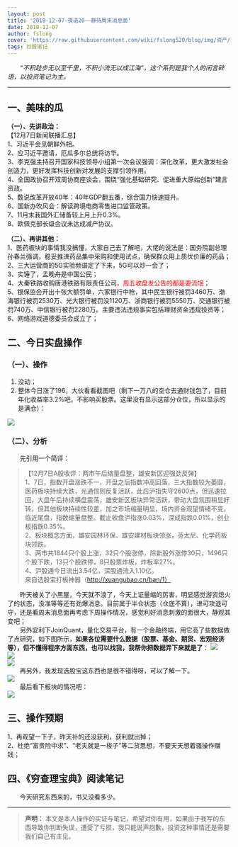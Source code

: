 ```yaml
---
layout: post
title: '2018-12-07-夜语20——静待周末消息面'
date: 2018-12-07
author: fslong
cover: 'https://raw.githubusercontent.com/wiki/fslong520/blog/img/资产/资产2018-12-07.jpg'
tags: 炒股笔记
---
```

  
&emsp;&emsp;*“不积跬步无以至千里，不积小流无以成江海”，这个系列是我个人的闲言碎语，以投资笔记为主。*  
   

---
  


## **一、美味的瓜**   


**（一）、先讲政治：**    
【12月7日新闻联播汇总】  
1、习近平会见朝鲜外相。  
2、应习近平邀请，厄瓜多尔总统将访华。  
3、李克强主持召开国家科技领导小组第一次会议强调：深化改革，更大激发社会创造力，更好发挥科技创新对发展的支撑引领作用。  
4、全国政协召开双周协商座谈会，围绕“强化基础研究、促进重大原始创新”建言资政。  
5、数说改革开放40年：40年GDP翻五番，综合国力快速提升。  
6、国新办吹风会：解读跨境电商零售进口监管政策。  
7、11月末我国外汇储备较上月上升0.3%。  
8、欧佩克部长级会议未达成减产协议。           

**（二）、再讲其他：**  
1、医药板块的事情我没搞懂，大家自己去了解吧，大佬的说法是：国务院副总理孙春兰强调，稳妥推进药品集中采购和使用试点，确保群众用上质优价廉的药品；  
2、三大运营商的5G实验频谱定了下来，5G可以炒一会了；  
3、实锤了，孟晚舟是中国公民；     
4、大秦铁路收购唐港铁路有限责任公司<font color="red">，周五收盘发公告的都是耍流氓</font>；  
5、银保监会开出十张大额罚单，六家银行中枪，其中民生银行被罚3460万、渤海银行被罚2530万、光大银行被罚没1120万、浙商银行被罚5550万、交通银行被罚740万、中信银行被罚2280万。主要违法违规事实包括理财资金违规投资等；  
6、网络游戏道德委员会成立了；  

## **二、今日实盘操作**
### **（一）、操作**
1. 没动；  
2. 整体今日涨了196，大伙看看截图吧（剩下一万八的空仓去通财钱包了，目前年化收益率3.2%吧，不影响买股票。这里没有显示这部分仓位，所以显示的是满仓）：   
     
![](https://raw.githubusercontent.com/wiki/fslong520/blog/img/资产/资产2018-12-07.jpg)
### **（二）、分析**  
 
&emsp;&emsp;先引用一个简评：  
>【12月7日A股收评：两市午后缩量盘整，雄安新区迎强劲反弹】  
1、7日，指数开盘涨跌不一，开盘之后指数冲高回落，三大指数较为萎靡，医药板块持续大跌，光通信则反复活跃，此后沪指失守2600点，但迅速拉回，大盘午后持续横盘震荡，雄安新区板块异常活跃，带动大盘氛围稍显好转，但其他板块持续性较差，加之市场缩量明显，场内资金观望情绪不变，临近尾盘，指数缩量盘整。截止收盘沪指涨0.03%，深成指跌0.01%，创业板指跌0.35%。  
2、板块概念方面，雄安园林环保、雄安建材板块领涨，芬太尼、化学药板块领跌。  
3、两市共1844只个股上涨，32只个股涨停，除新股外涨停30只，1496只个股下跌，13只个股跌停，8只股票炸板，炸板率27%。  
4、沪股通今日流出3.54亿，深股通流入1.10亿。  
来自选股宝打板神器（http://xuangubao.cn/ban/1）  

&emsp;&emsp;昨天被关了小黑屋，今天就不浪了，今天上证量缩的厉害，明显感觉游资熄火了的状态，没准等等还有劲爆消息。目前属于半仓状态（仓底不算），进可攻退可守，还是看周末消息面再考虑下周操作情况，感觉利好消息刺激的面很大，静观其变吧；  
&emsp;&emsp;另外安利下JoinQuant，量化交易平台，有一个金融终端，用它高了些数据做了点研究，如下图所示，**如果各位需要什么数据（股票、基金、期货、宏观经济等），但不懂得程序方面东西，也可以找我，我帮你把数据弄下来就是了**： 
![](https://raw.githubusercontent.com/wiki/fslong520/blog/img/杂/2018.12.07/JoinQuant.jpg)   
![](https://raw.githubusercontent.com/wiki/fslong520/blog/img/杂/2018.12.07/JoinQuant2.jpg)  
![](https://raw.githubusercontent.com/wiki/fslong520/blog/img/杂/2018.12.07/格力电器获利比例与次日涨幅.jpg)    
&emsp;&emsp;再另外，我发现选股宝这东西也是很不错得呀，可以了解一下。  
![](https://raw.githubusercontent.com/wiki/fslong520/blog/img/杂/2018.12.07/选股宝.jpg)  
&emsp;&emsp;最后看下板块的情况吧：    
![](https://raw.githubusercontent.com/wiki/fslong520/blog/img/板块/资金流入流出2018-12-07.jpg)   


## **三、操作预期**

1、再观望一下子，昨天补的还没获利，获利就出掉；  
2、杜绝“富贵险中求”、“老夫就是一梭子”等二货思想，不要天天想着骚操作赚钱；    



## **四、《穷查理宝典》阅读笔记**
&emsp;&emsp;今天研究东西来的，书又没看多少。

    

---   
  
> **声明：**
> 本文是本人操作的实证与笔记，希望对你有用，如果由于我写的东西导致你判断失误，遭受了亏损，我只能说声抱歉，投资这种事情还是需要我们自己有主见。